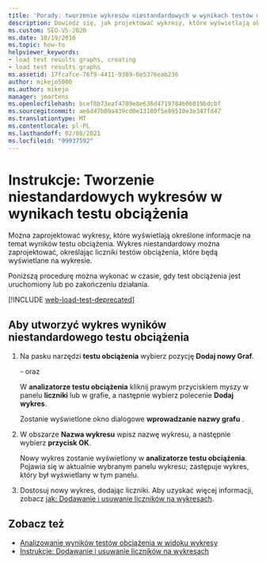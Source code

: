 ```yaml
---
title: 'Porady: tworzenie wykresów niestandardowych w wynikach testów obciążenia'
description: Dowiedz się, jak projektować wykresy, które wyświetlają określone informacje na temat wyników testów obciążenia albo gdy test obciążenia jest uruchomiony lub po zakończeniu działania.
ms.custom: SEO-VS-2020
ms.date: 10/19/2016
ms.topic: how-to
helpviewer_keywords:
- load test results graphs, creating
- load test results graphs
ms.assetid: 17fcafce-76f9-4411-9389-6e5376eab236
author: mikejo5000
ms.author: mikejo
manager: jmartens
ms.openlocfilehash: bcef8b73eaf4709e8e636d4719784606019bdcbf
ms.sourcegitcommit: ae6d47b09a439cd0e13180f5e89510e3e347fd47
ms.translationtype: MT
ms.contentlocale: pl-PL
ms.lasthandoff: 02/08/2021
ms.locfileid: "99937592"
---
```

# <a name="how-to-create-custom-graphs-in-load-test-results"></a>Instrukcje: Tworzenie niestandardowych wykresów w wynikach testu obciążenia

Można zaprojektować wykresy, które wyświetlają określone informacje na temat wyników testu obciążenia. Wykres niestandardowy można zaprojektować, określając liczniki testów obciążenia, które będą wyświetlane na wykresie.

Poniższą procedurę można wykonać w czasie, gdy test obciążenia jest uruchomiony lub po zakończeniu działania.

[!INCLUDE [web-load-test-deprecated](includes/web-load-test-deprecated.md)]

## <a name="to-create-a-custom-load-test-results-graph"></a>Aby utworzyć wykres wyników niestandardowego testu obciążenia

1. Na pasku narzędzi **testu obciążenia** wybierz pozycję **Dodaj nowy Graf**.

     \- oraz

     W **analizatorze testu obciążenia** kliknij prawym przyciskiem myszy w panelu **liczniki** lub w grafie, a następnie wybierz polecenie **Dodaj wykres**.

     Zostanie wyświetlone okno dialogowe **wprowadzanie nazwy grafu** .

2. W obszarze **Nazwa wykresu** wpisz nazwę wykresu, a następnie wybierz **przycisk OK**.

     Nowy wykres zostanie wyświetlony w **analizatorze testu obciążenia**. Pojawia się w aktualnie wybranym panelu wykresu; zastępuje wykres, który był wyświetlany w tym panelu.

3. Dostosuj nowy wykres, dodając liczniki. Aby uzyskać więcej informacji, zobacz [jak: Dodawanie i usuwanie liczników na wykresach](../test/how-to-add-and-delete-counters-on-graphs-in-load-test-results.md).

## <a name="see-also"></a>Zobacz też

- [Analizowanie wyników testów obciążenia w widoku wykresy](../test/analyze-load-test-results-in-the-graphs-view.md)
- [Instrukcje: Dodawanie i usuwanie liczników na wykresach](../test/how-to-add-and-delete-counters-on-graphs-in-load-test-results.md)
